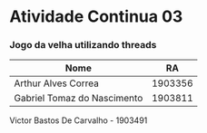# Atividade Continua 03
### Jogo da velha utilizando threads 

Nome | RA
---|---
Arthur Alves Correa | 1903356
Gabriel Tomaz do Nascimento | 1903811 
Victor Bastos De Carvalho - 1903491
